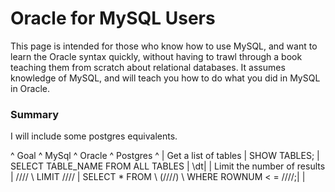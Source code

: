 # Oracle for MySQL Users

This page is intended for those who know how to use MySQL, and want to learn the Oracle syntax quickly, without having to trawl through a book teaching them from scratch about relational databases.  It assumes knowledge of MySQL, and will teach you how to do what you did in MySQL in Oracle.






### Summary

I will include some postgres equivalents.



^    Goal         ^ MySql        ^       Oracle        ^ Postgres         ^
| Get a list of tables | SHOW TABLES; | SELECT TABLE_NAME FROM ALL TABLES | \dt|
| Limit the number of results | //<query>// \\ LIMIT //<n>// | SELECT * FROM \\ (//<query>//) \\ WHERE ROWNUM < = //<n>//;|  |
